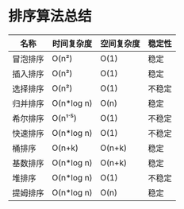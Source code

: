 # 排序算法总结



| 名称     | 时间复杂度 | 空间复杂度 | 稳定性 |
| -------- | ---------- | ---------- | ------ |
| 冒泡排序 | O(n²)      | O(1)       | 稳定   |
| 插入排序 | O(n²)      | O(1)       | 稳定   |
| 选择排序 | O(n²)      | O(1)       | 不稳定 |
| 归并排序 | O(n*log n) | O(n)       | 稳定   |
| 希尔排序 | O(n¹˙⁵)    | O(1)       | 不稳定 |
| 快速排序 | O(n*log n) | O(1)       | 不稳定 |
| 桶排序   | O(n+k)     | O(n+k)     | 稳定   |
| 基数排序 | O(n*log n) | O(n+k)     | 稳定   |
| 堆排序   | O(n*log n) | O(1)       | 不稳定 |
| 提姆排序 | O(n*log n) | O(n)       | 稳定   |

